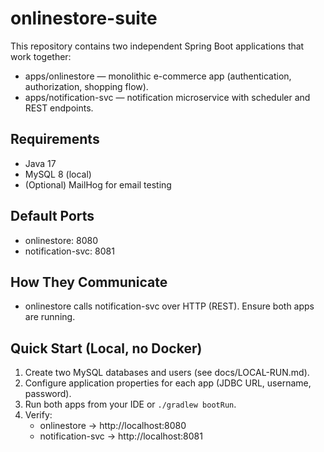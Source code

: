 # onlinestore-suite

This repository contains two independent Spring Boot applications that work together:

- apps/onlinestore — monolithic e-commerce app (authentication, authorization, shopping flow).
- apps/notification-svc — notification microservice with scheduler and REST endpoints.

## Requirements
- Java 17
- MySQL 8 (local)
- (Optional) MailHog for email testing

## Default Ports
- onlinestore: 8080
- notification-svc: 8081

## How They Communicate
- onlinestore calls notification-svc over HTTP (REST). Ensure both apps are running.

## Quick Start (Local, no Docker)
1. Create two MySQL databases and users (see docs/LOCAL-RUN.md).
2. Configure application properties for each app (JDBC URL, username, password).
3. Run both apps from your IDE or `./gradlew bootRun`.
4. Verify:
   - onlinestore → http://localhost:8080
   - notification-svc → http://localhost:8081